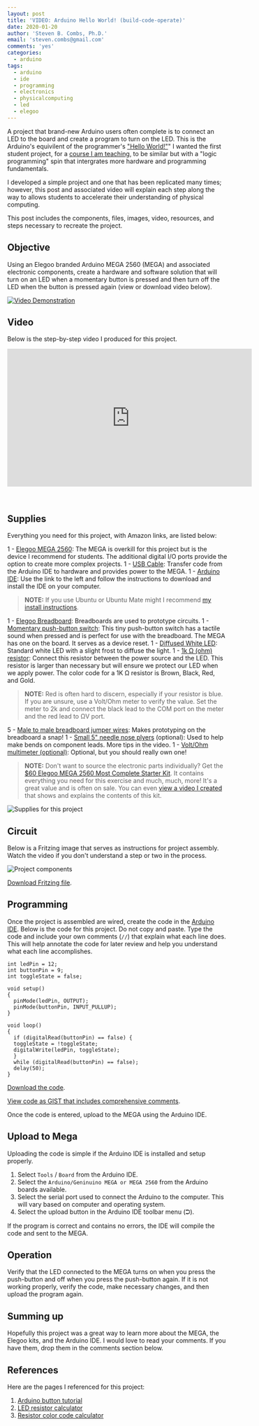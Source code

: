 ```yaml
---
layout: post
title: 'VIDEO: Arduino Hello World! (build-code-operate)'
date: 2020-01-20
author: 'Steven B. Combs, Ph.D.'
email: 'steven.combs@gmail.com'
comments: 'yes'
categories:
  - arduino
tags:
  - arduino
  - ide
  - programming
  - electronics
  - physicalcomputing
  - led
  - elegoo
---
```


A project that brand-new Arduino users often complete is to connect an LED to the board and create a program to turn on the LED. This is the Arduino's equivilent of the programmer's ["Hello World!"](https://en.wikipedia.org/wiki/%22Hello,_World!%22_program)" I wanted the first student project, for a [course I am teaching](https://bit.ly/sbc-design-thinking), to be similar but with a "logic programming" spin that intergrates more hardware and programming fundamentals.

I developed a simple project and one that has been replicated many times; however, this post and associated video will explain each step along the way to allows students to accelerate their understanding of physical computing.

This post includes the components, files, images, video, resources, and steps necessary to recreate the project.

## Objective

Using an Elegoo branded Arduino MEGA 2560 (MEGA) and associated electronic components, create a hardware and software solution that will turn on an LED when a momentary button is pressed and then turn off the LED when the button is pressed again (view or download video below).

<a href="/images/posts/2020-01-20-adruino-switch-led/VID_20200118_180203.mkv" title="Link Title"><img src="/images/posts/2020-01-20-adruino-switch-led/video-thumbnail.png" alt="Video Demonstration" target="new"/></a>

## Video

Below is the step-by-step video I produced for this project.

<p><iframe width="560" height="315" src="https://www.youtube-nocookie.com/embed/FcK--sJlcJI" frameborder="0" allow="accelerometer; autoplay; encrypted-media; gyroscope; picture-in-picture" allowfullscreen></iframe></p>
<br>

## Supplies

Everything you need for this project, with Amazon links, are listed below:

1 - [Elegoo MEGA 2560](https://amzn.to/362vn2V): The MEGA is overkill for this project but is the device I recommend for students. The additional digital I/O ports provide the option to create more complex projects.
1 - [USB Cable](https://amzn.to/2uX7xst): Transfer code from the Arduino IDE to hardware and provides power to the MEGA.
1 - [Arduino IDE](https://www.arduino.cc/en/main/software): Use the link to the left and follow the instructions to download and install the IDE on your computer.

> **NOTE:** If you use Ubuntu or Ubuntu Mate might I recommend [my install instructions](https://www.stevencombs.com/arduino/2019/12/31/install-arduino-ubuntu.html).

1 - [Elegoo Breadboard](https://amzn.to/377CB7e): Breadboards are used to prototype circuits.
1 - [Momentary push-button switch](https://amzn.to/2uZLGkd): This tiny push-button switch has a tactile sound when pressed and is perfect for use with the breadboard. The MEGA has one on the board. It serves as a device reset.
1 - [Diffused White LED](https://amzn.to/3amlfFv): Standard white LED with a slight frost to diffuse the light.
1 - [1k Ω (ohm) resistor](https://amzn.to/2u8s8Ke): Connect this resistor between the power source and the LED. This resistor is larger than necessary but will ensure we protect our LED when we apply power. The color code for a 1K Ω resistor is Brown, Black, Red, and Gold.

> **NOTE:** Red is often hard to discern, especially if your resistor is blue. If you are unsure, use a Volt/Ohm meter to verify the value. Set the meter to 2k and connect the black lead to the COM port on the meter and the red lead to ΩV port.

5 - [Male to male breadboard jumper wires](https://amzn.to/2ufQf9z): Makes prototyping on the breadboard a snap!
1 - [Small 5" needle nose plyers](https://amzn.to/2G003Hy) (optional): Used to help make bends on component leads. More tips in the video.
1 - [Volt/Ohm multimeter (optional)](https://amzn.to/2ufV9mZ): Optional, but you should really own one!

> **NOTE:** Don't want to source the electronic parts individually? Get the [$60 Elegoo MEGA 2560 Most Complete Starter Kit](https://amzn.to/2Rqsio6). It contains everything you need for this exercise and much, much, more! It's a great value and is often on sale. You can even [view a video I created](https://youtu.be/jY8Jj0Rim70) that shows and explains the contents of this kit.

![Supplies for this project](/images/posts/2020-01-20-adruino-switch-led/project-supplies.jpg)

## Circuit

Below is a Fritzing image that serves as instructions for project assembly. Watch the video if you don't understand a step or two in the process.

![Project components](/images/posts/2020-01-20-adruino-switch-led/mega-switched-led-components.svg)

[Download Fritzing file](/images/posts/2020-01-20-adruino-switch-led/mega-toggle-led.fzz).

## Programming

Once the project is assembled are wired, create the code in the [Arduino IDE](https://www.arduino.cc/en/main/software). Below is the code for this project. Do not copy and paste. Type the code and include your own comments (`//`) that explain what each line does. This will help annotate the code for later review and help you understand what each line accomplishes.

<script src="https://gist.github.com/stevencombs/b988f757c5ffd8cc99d3177b56b62118.js"></script>

```
int ledPin = 12;
int buttonPin = 9;
int toggleState = false;

void setup()
{
  pinMode(ledPin, OUTPUT);
  pinMode(buttonPin, INPUT_PULLUP);
}

void loop()
{
  if (digitalRead(buttonPin) == false) {
  toggleState = !toggleState;
  digitalWrite(ledPin, toggleState);
  }
  while (digitalRead(buttonPin) == false);
  delay(50);
}
```
[Download the code](/images/posts/2020-01-20-adruino-switch-led/mega-toggled-led.ino).

[View code as GIST that includes comprehensive comments](https://gist.github.com/stevencombs/b988f757c5ffd8cc99d3177b56b62118).

Once the code is entered, upload to the MEGA using the Arduino IDE.

## Upload to Mega

Uploading the code is simple if the Arduino IDE is installed and setup properly.

1. Select `Tools` / `Board` from the Arduino IDE.
2. Select the `Arduino/Geninuino MEGA or MEGA 2560` from the Arduino boards available.
3. Select the serial port used to connect the Arduino to the computer. This will vary based on computer and operating system.
4. Select the upload button in the Arduino IDE toolbar menu (⮊).

If the program is correct and contains no errors, the IDE will compile the code and sent to the MEGA.

## Operation

Verify that the LED connected to the MEGA turns on when you press the push-button and off when you press the push-button again. If it is not working properly, verify the code, make necessary changes, and then upload the program again.

## Summing up

Hopefully this project was a great way to learn more about the MEGA, the Elegoo kits, and the Arduino IDE. I would love to read your comments. If you have them, drop them in the comments section below.

## References

Here are the pages I referenced for this project:

1. [Arduino button tutorial](https://www.arduino.cc/en/tutorial/button)
2. [LED resistor calculator](https://www.digikey.com/en/resources/conversion-calculators/conversion-calculator-led-series-resistor?_ga=2.47531951.968511582.1579365631-286915608.1579365631&_gac=1.181821269.1579365633.Cj0KCQiA9orxBRD0ARIsAK9JDxTauk9R4xTKrslBCN1JgI0T9SqCEZ2rH3MH9jL-MBPtQopC1jNAoK4aAiXiEALw_wcB)
3. [Resistor color code calculator](https://www.digikey.com/en/resources/conversion-calculators/conversion-calculator-resistor-color-code-4-band)
